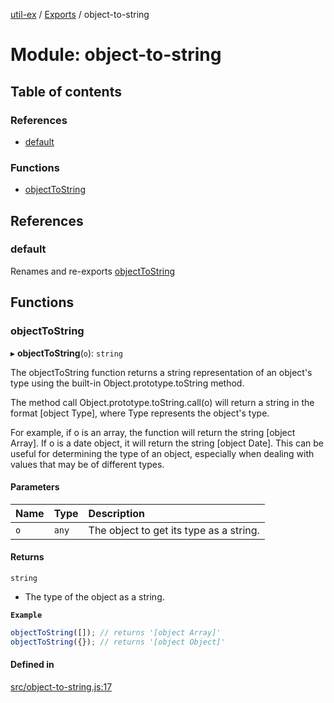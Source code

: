 [util-ex](../README.md) / [Exports](../modules.md) / object-to-string

# Module: object-to-string

## Table of contents

### References

- [default](object_to_string.md#default)

### Functions

- [objectToString](object_to_string.md#objecttostring)

## References

### default

Renames and re-exports [objectToString](object_to_string.md#objecttostring)

## Functions

### objectToString

▸ **objectToString**(`o`): `string`

The objectToString function returns a string representation of an object's type using the built-in Object.prototype.toString method.

The method call Object.prototype.toString.call(o) will return a string in the format [object Type], where Type represents the object's type.

For example, if o is an array, the function will return the string [object Array]. If o is a date object, it will return the string [object Date]. This can be useful for determining the type of an object, especially when dealing with values that may be of different types.

#### Parameters

| Name | Type | Description |
| :------ | :------ | :------ |
| `o` | `any` | The object to get its type as a string. |

#### Returns

`string`

- The type of the object as a string.

**`Example`**

```ts
objectToString([]); // returns '[object Array]'
objectToString({}); // returns '[object Object]'
```

#### Defined in

[src/object-to-string.js:17](https://github.com/snowyu/util-ex.js/blob/efca373/src/object-to-string.js#L17)
